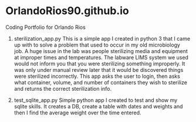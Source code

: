 # OrlandoRios90.github.io
Coding Portfolio for Orlando Rios

1) sterilization_app.py
This is a simple app I created in python 3 that I came up with to solve a problem that used to occur in my old microbiology job. A huge issue in the lab was 
people sterilizing media and equipment at improper times and temperatures. The labware LIMS system we used would not inform you that you were sterilizing something
improperly. It was only under manual review later that it would be discovered things were sterilized incorrectly. This app asks the user to login, then asks what
container, volume, and number of containers they wish to sterilize and returns the correct sterilization info.

2) test_sqlite_app.py
Simple python app I created to test and show my sqlite skills. It creates a DB, create a table with dates and weights and then I find the average weight over the time entered.
